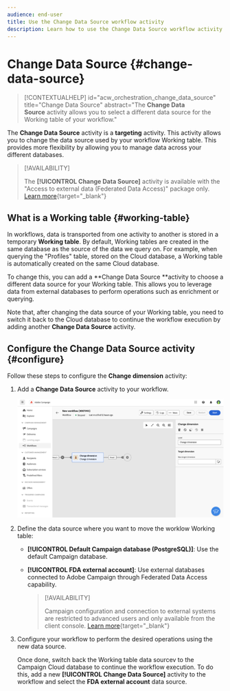 ```yaml
---
audience: end-user
title: Use the Change Data Source workflow activity
description: Learn how to use the Change Data Source workflow activity
---
```

# Change Data Source {#change-data-source}

>[!CONTEXTUALHELP]
>id="acw_orchestration_change_data_source"
>title="Change Data Source"
>abstract="The **Change Data Source** activity allows you to select a different data source for the Working table of your workflow."

The **Change Data Source** activity is a **targeting** activity. This activity allows you to change the data source used by your workflow Working table. This provides more flexibility by allowing you to manage data across your different databases.

>[!AVAILABILITY]
>
>The **[!UICONTROL Change Data Source]** activity is available with the "Access to external data (Federated Data Access)" package only. [Learn more](https://experienceleague.adobe.com/docs/campaign/campaign-v8/connect/fda.html){target="_blank"}

## What is a Working table {#working-table}

In workflows, data is transported from one activity to another is stored in a temporary **Working table**. By default, Working tables are created in the same database as the source of the data we query on. For example, when querying the "Profiles" table, stored on the Cloud database, a Working table is automatically created on the same Cloud database.

To change this, you can add a **Change Data Source **activity to choose a different data source for your Working table. This allows you to leverage data from external databases to perform operations such as enrichment or querying. 

Note that, after changing the data source of your Working table, you need to switch it back to the Cloud database to continue the workflow execution by adding another **Change Data Source** activity.

## Configure the Change Data Source activity {#configure}

Follow these steps to configure the **Change dimension** activity:

1. Add a **Change Data Source** activity to your workflow.

   ![](../assets/workflow-change-dimension.png)

1. Define the data source where you want to move the worklow Working table:

   * **[!UICONTROL Default Campaign database (PostgreSQL)]**: Use the default Campaign database.
   * **[!UICONTROL FDA external account]**: Use external databases connected to Adobe Campaign through Federated Data Access capability.

      >[!AVAILABILITY]
      >
      >Campaign configuration and connection to external systems are restricted to advanced users and only available from the client console. [Learn more](https://experienceleague.adobe.com/docs/campaign/campaign-v8/connect/fda.html){target="_blank"}

1. Configure your workflow to perform the desired operations using the new data source.

   Once done, switch back the Working table data sourcev to the Campaign Cloud database to continue the workflow execution. To do this, add a new **[!UICONTROL Change Data Source]** activity to the workflow and select the **FDA external account** data source.

<!--## Example {#example}

In this example, we want to-->
